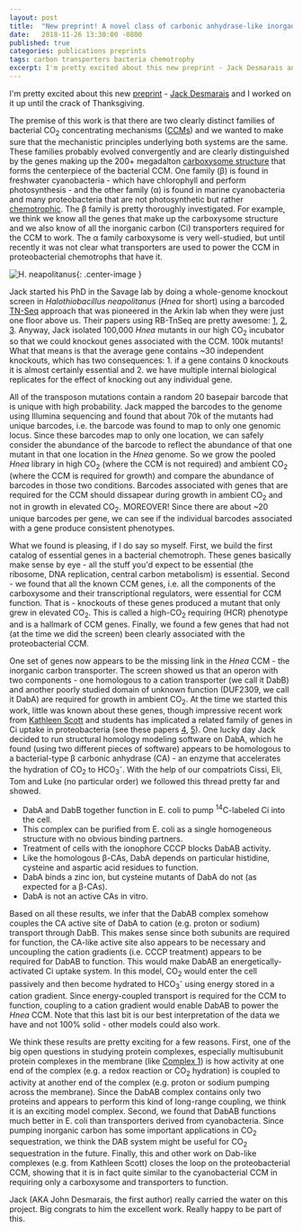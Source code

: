 ```yaml
---
layout: post
title:  "New preprint! A novel class of carbonic anhydrase-like inorganic carbon transporters"
date:   2018-11-26 13:30:00 -0800
published: true
categories: publications preprints
tags: carbon transporters bacteria chemotrophy
excerpt: I'm pretty excited about this new preprint - Jack Desmarais and I worked on it up until the crack of Thanksgiving. 
---
```


I'm pretty excited about this new [preprint](https://www.biorxiv.org/content/early/2018/11/22/476713?rss=1) - [Jack Desmarais](https://twitter.com/Jjdesmarais2?lang=en) and I worked on it up until the crack of Thanksgiving. 

The premise of this work is that there are two clearly distinct families of bacterial CO<sub>2</sub> concentrating mechanisms ([CCMs](https://en.wikipedia.org/wiki/Carbon_fixation#CO2_concentrating_mechanisms)) and we wanted to make sure that the mechanistic principles underlying both systems are the same. These families probably evolved convergently and are clearly distinguished by the genes making up the 200+ megadalton [carboxysome structure](https://en.wikipedia.org/wiki/Carboxysome) that forms the centerpiece of the bacterial CCM. One family (&beta;) is found in freshwater cyanobacteria - which have chlorophyll and perform photosynthesis - and the other family (&alpha;) is found in marine cyanobacteria and many proteobacteria that are not photosynthetic but rather [chemotrophic](https://en.wikipedia.org/wiki/Chemotroph). The &beta; family is pretty thoroughly investigated. For example, we think we know all the genes that make up the carboxysome structure and we also know of all the inorganic carbon (Ci) transporters required for the CCM to work. The &alpha; family carboxysome is very well-studied, but until recently it was not clear what transporters are used to power the CCM in proteobacterial chemotrophs that have it. 

![H. neapolitanus](https://genome.jgi.doe.gov/portal/halne/halne.jpg){: .center-image }

Jack started his PhD in the Savage lab by doing a whole-genome knockout screen in *Halothiobacillus neapolitanus* (*Hnea* for short) using a barcoded [TN-Seq](https://en.wikipedia.org/wiki/Transposon_sequencing) approach that was pioneered in the Arkin lab when they were just one floor above us. Their papers using RB-TnSeq are pretty awesome: [1](https://mbio.asm.org/content/6/3/e00306-15.short?rss=1), [2](https://journals.plos.org/plosgenetics/article?id=10.1371/journal.pgen.1007147), [3](https://www.nature.com/articles/s41586-018-0124-0). Anyway, Jack isolated 100,000 *Hnea* mutants in our high CO<sub>2</sub> incubator so that we could knockout genes associated with the CCM. 100k mutants! What that means is that the average gene contains ~30 independent knockouts, which has two consequences: 1. if a gene contains 0 knockouts it is almost certainly essential and 2. we have multiple internal biological replicates for the effect of knocking out any individual gene.

All of the transposon mutations contain a random 20 basepair barcode that is unique with high probability. Jack mapped the barcodes to the genome using Illumina sequencing and found that about 70k of the mutants had unique barcodes, i.e. the barcode was found to map to only one genomic locus. Since these barcodes map to only one location, we can safely consider the abundance of the barcode to reflect the abundance of that one mutant in that one location in the *Hnea* genome. So we grow the pooled *Hnea* library in high CO<sub>2</sub> (where the CCM is not required) and ambient CO<sub>2</sub> (where the CCM is required for growth) and compare the abundance of barcodes in those two conditions. Barcodes associated with genes that are required for the CCM should dissapear during growth in ambient CO<sub>2</sub> and not in growth in elevated CO<sub>2</sub>. MOREOVER! Since there are about ~20 unique barcodes per gene, we can see if the individual barcodes associated with a gene produce consistent phenotypes. 

What we found is pleasing, if I do say so myself. First, we build the first catalog of essential genes in a bacterial chemotroph. These genes basically make sense by eye - all the stuff you'd expect to be essential (the ribosome, DNA replication, central carbon metabolism) is essential. Second - we found that all the known CCM genes, i.e. all the components of the carboxysome and their transcriptional regulators, were essential for CCM function. That is - knockouts of these genes produced a mutant that only grew in elevated CO<sub>2</sub>. This is called a high-CO<sub>2</sub> requiring (HCR) phenotype and is a hallmark of CCM genes. Finally, we found a few genes that had not (at the time we did the screen) been clearly associated with the proteobacterial CCM.

One set of genes now appears to be the missing link in the *Hnea* CCM - the inorganic carbon transporter. The screen showed us that an operon with two components - one homologous to a cation transporter (we call it DabB) and another poorly studied domain of unknown function (DUF2309, we call it DabA) are required for growth in ambient CO<sub>2</sub>. At the time we started this work, little was known about these genes, though impressive recent work from [Kathleen Scott](http://biology.usf.edu/ib/faculty/kscott/) and students has implicated a related family of genes in Ci uptake in proteobacteria (see these papers [4](https://jb.asm.org/content/199/7/e00871-16), [5](https://aem.asm.org/content/early/2018/11/12/AEM.02096-18)). One lucky day Jack decided to run structural homology modeling software on DabA, which he found (using two different pieces of software) appears to be homologous to a bacterial-type &beta; carbonic anhydrase (CA) - an enzyme that accelerates the hydration of CO<sub>2</sub> to HCO<sub>3</sub><sup>-</sup>. With the help of our compatriots Cissi, Eli, Tom and Luke (no particular order) we followed this thread pretty far and showed. 

* DabA and DabB together function in E. coli to pump <sup>14</sup>C-labeled Ci into the cell. 
* This complex can be purified from E. coli as a single homogeneous structure with no obvious binding partners.
* Treatment of cells with the ionophore CCCP blocks DabAB activity.
* Like the homologous &beta;-CAs, DabA depends on particular histidine, cysteine and aspartic acid residues to function.
* DabA binds a zinc ion, but cysteine mutants of DabA do not (as expected for a &beta;-CAs).
* DabA is not an active CAs in vitro. 

Based on all these results, we infer that the DabAB complex somehow couples the CA active site of DabA to cation (e.g. proton or sodium) transport through DabB. This makes sense since both subunits are required for function, the CA-like active site also appears to be necessary and uncoupling the cation gradients (i.e. CCCP treatment) appears to be required for DabAB to function. This would make DabAB an energetically-activated Ci uptake system. In this model, CO<sub>2</sub> would enter the cell passively and then become hydrated to HCO<sub>3</sub><sup>-</sup> using energy stored in a cation gradient. Since energy-coupled transport is required for the CCM to function, coupling to a cation gradient would enable DabAB to power the *Hnea* CCM. Note that this last bit is our best interpretation of the data we have and not 100% solid - other models could also work. 

We think these results are pretty exciting for a few reasons. First, one of the big open questions in studying protein complexes, especially multisubunit protein complexes in the membrane (like [Complex 1](https://en.wikipedia.org/wiki/Electron_transport_chain#Complex_I)) is how activity at one end of the complex (e.g. a redox reaction or CO<sub>2</sub> hydration) is coupled to activity at another end of the complex (e.g. proton or sodium pumping across the membrane). Since the DabAB complex contains only two proteins and appears to perform this kind of long-range coupling, we think it is an exciting model complex. Second, we found that DabAB functions much better in E. coli than transporters derived from cyanobacteria. Since pumping inorganic carbon has some important applications in CO<sub>2</sub> sequestration, we think the DAB system might be useful for CO<sub>2</sub> sequestration in the future. Finally, this and other work on Dab-like complexes (e.g. from Kathleen Scott) closes the loop on the proteobacterial CCM, showing that it is in fact quite similar to the cyanobacterial CCM in requiring only a carboxysome and transporters to function. 

Jack (AKA John Desmarais, the first author) really carried the water on this project. Big congrats to him the excellent work. Really happy to be part of this.